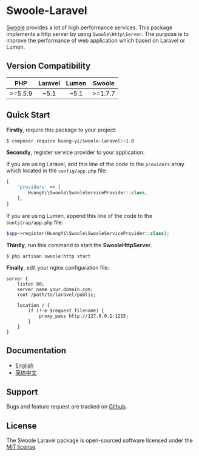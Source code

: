 # Swoole-Laravel

[Swoole](https://github.com/swoole) provides a lot of high performance services. This package implements a http server by using `Swoole\Http\Server`. The purpose is to improve the performance of web application which based on Laravel or Lumen.

## Version Compatibility

| PHP     | Laravel | Lumen | Swoole  |
|:-------:|:-------:|:-----:|:-------:|
| >=5.5.9 | ~5.1    | ~5.1  | >=1.7.7 |

## Quick Start

**Firstly**, require this package to your project:

```
$ composer require huang-yi/swoole-laravel:~1.0
```

**Secondly**, register service provider to your application:

If you are using Laravel, add this line of the code to the `providers` array which located in the `config/app.php` file:

```php
[
    'providers' => [
        HuangYi\Swoole\SwooleServiceProvider::class,
    ],
]
```

If you are using Lumen, append this line of the code to the `bootstrap/app.php` file:

```php
$app->register(HuangYi\Swoole\SwooleServiceProvider::class);
```

**Thirdly**, run this command to start the **SwooleHttpServer**.

```
$ php artisan swoole:http start
```

**Finally**, edit your nginx configuration file:

```nginx
server {
    listen 80;
    server_name your.domain.com;
    root /path/to/laravel/public;
    
    location / {
        if (!-e $request_filename) {
            proxy_pass http://127.0.0.1:1215;
        }
    }
}
```

## Documentation

- [English](docs/english.md)
- [简体中文](docs/chinese.md)

## Support

Bugs and feature request are tracked on [Github](https://github.com/huang-yi/swoole-laravel/issues).

## License

The Swoole Laravel package is open-sourced software licensed under the [MIT license](http://opensource.org/licenses/MIT).
